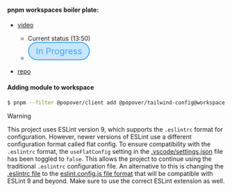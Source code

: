 #### pnpm workspaces boiler plate:
- [video](https://www.youtube.com/watch?v=HM03XGVlRXI)
  - Current status (13:50)
  - ![In Progress](./assets/Group%201.svg)

- [repo](https://github.com/mihailtd/demo-monorepo/tree/main)

#### Adding module to workspace
```sh
$ pnpm --filter @popover/client add @popover/tailwind-config@workspace:*
```

> [!warning]
> This project uses ESLint version 9, which supports the `.eslintrc` format for configuration. However, newer versions of ESLint use a different configuration format called flat config. To ensure compatibility with the `.eslintrc` format, the `useFlatConfig` setting in the [.vscode/settings.json](.vscode/settings.json) file has been toggled to `false`. This allows the project to continue using the traditional `.eslintrc` configuration file. 
> An alternative to this is changing the [.eslintrc file](./.eslintrc) to the [eslint.config.js file format](https://eslint.org/blog/2023/10/flat-config-rollout-plans/) that will be compatible with ESLint 9 and beyond. Make sure to use the correct ESLint extension as well.